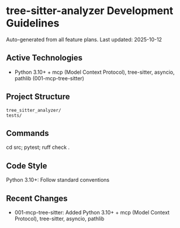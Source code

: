 # tree-sitter-analyzer Development Guidelines

Auto-generated from all feature plans. Last updated: 2025-10-12

## Active Technologies
- Python 3.10+ + mcp (Model Context Protocol), tree-sitter, asyncio, pathlib (001-mcp-tree-sitter)

## Project Structure
```
tree_sitter_analyzer/
tests/
```

## Commands
cd src; pytest; ruff check .

## Code Style
Python 3.10+: Follow standard conventions

## Recent Changes
- 001-mcp-tree-sitter: Added Python 3.10+ + mcp (Model Context Protocol), tree-sitter, asyncio, pathlib

<!-- MANUAL ADDITIONS START -->
<!-- MANUAL ADDITIONS END -->